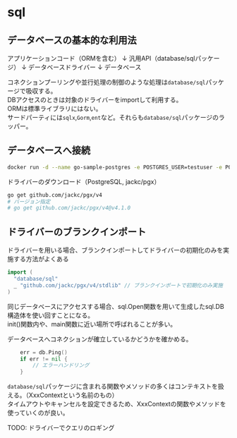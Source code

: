 # sql

## データベースの基本的な利用法

アプリケーションコード（ORMを含む）
↓
汎用API（database/sqlパッケージ）
↓
データベースドライバー
↓
データベース

コネクションプーリングや並行処理の制御のような処理は`database/sql`パッケージで吸収する。  
DBアクセスのときは対象のドライバーをimportして利用する。  
ORMは標準ライブラリにはない。  
サードパーティには`sqlx`,`Gorm`,`ent`など。それらも`database/sql`パッケージのラッパー。

## データベースへ接続

```sh
docker run -d --name go-sample-postgres -e POSTGRES_USER=testuser -e POSTGRES_PASSWORD=pass -e POSTGRES_DB=testdb -p 5432:5432 postgres
```

ドライバーのダウンロード（PostgreSQL, jackc/pgx）

```sh
go get github.com/jackc/pgx/v4
# バージョン指定
# go get github.com/jackc/pgx/v4@v4.1.0
```

## ドライバーのブランクインポート

ドライバーを用いる場合、ブランクインポートしてドライバーの初期化のみを実施する方法がよくある

```go
import (
  "database/sql"
  _ "github.com/jackc/pgx/v4/stdlib" // ブランクインポートで初期化のみ実施
)
```

同じデータベースにアクセスする場合、sql.Open関数を用いて生成したsql.DB構造体を使い回すことになる。  
init()関数内や、main関数に近い場所で呼ばれることが多い。

データベースへコネクションが確立しているかどうかを確かめる。

```go
	err = db.Ping()
	if err != nil {
		// エラーハンドリング
	}
```

`database/sql`パッケージに含まれる関数やメソッドの多くはコンテキストを扱える。（XxxContextという名前のもの）  
タイムアウトやキャンセルを設定できるため、XxxContextの関数やメソッドを使っていくのが良い。

TODO: ドライバーでクエリのロギング